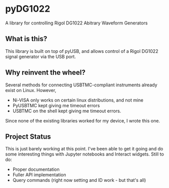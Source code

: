 # pyDG1022
A library for controlling Rigol DG1022 Abitrary Waveform Generators

## What is this?
This library is built on top of pyUSB, and allows control of a Rigol DG1022 signal generator via the USB port. 

## Why reinvent the wheel?
Several methods for connecting USBTMC-compliant instruments already exist on Linux. However,
- Ni-VISA only works on certain linux distributions, and not mine
- PyUSBTMC kept giving me timeout errors
- USBTMC on the shell kept giving me timeout errors.

Since none of the existing libraries worked for my device, I wrote this one.

## Project Status
This is just barely working at this point. I've been able to get it going and do some interesting things with Jupyter notebooks and Interact widgets.
Still to do:
- Proper documentation
- Fuller API implementation
- Query commands (right now setting and ID work - but that's all)
